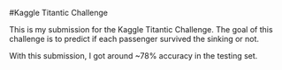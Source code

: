 #Kaggle Titantic Challenge 


This is my submission for the Kaggle Titantic Challenge. 
The goal of this challenge is to predict if each passenger survived the sinking or not. 

With this submission, I got around ~78% accuracy in the testing set. 